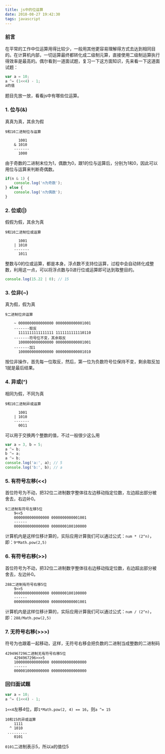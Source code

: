 ```yaml
---
title: js中的位运算
date: 2018-08-27 19:42:30
tags: javascript
---
```


### 前言

在平常的工作中位运算用得比较少，一般用其他更容易理解得方式去达到相同目的。在计算机内部，一切运算最终都转化成二级制元算，直接使用二级制运算执行得效率是最高的。偶尔看到一道面试题，复习一下这方面知识，先来看一下这道面试题：

```javascript
var a = 10;
a ^= (1<<4) - 1;
a的值
```

题目先放一放，看看js中有哪些位运算。

### 1. 位与(&)

真真为真，其余为假

```
9和10二进制位与运算

      1001
    & 1010
    -------
      1000
```

由于奇数的二进制末位为1，偶数为0，跟1的位与运算后，分别为1和0，因此可以用位与运算来判断奇偶数。

```javascript
if(n & 1) {
    console.log('n为奇数');
} else {
    console.log('n为偶数');
}
```

### 2. 位或(|)

假假为假，其余为真

```
9和10二进制位或运算

      1001
    | 1010
    -------
      1011
```

整数与0的位或运算，都是本身。浮点数不支持位运算，过程中会自动转化成整数，利用这一点，可以将浮点数与0进行位或运算即可达到取整目的。

```javascript
console.log(15.22 | 0); // 15
```

### 3. 位非(~)

真为假，假为真

```
9二进制位非运算

    ~ 0000000000000000 0000000000001001
    -------取反
      1111111111111111 1111111111110110
    -------符号位不变，其余取反
      1000000000000000 0000000000001001
    -------加1
      1000000000000000 0000000000001010
```
按位非操作，首先每一位取反，然后，第一位为负数符号位保持不变，剩余取反加1就是最后结果。

### 4. 异或(^)

相同为假，不同为真

```
9和10二进制异或运算

      1001
    | 1010
    -------
      0011
```

可以用于交换两个整数的值，不过一般很少这么用

```javascript
var a = 3, b = 5;
a ^= b;
b ^= a;
a ^= b;
console.log('a:', a); // 5
console.log('b:', b); // a
```

### 5. 有符号左移(<<)

首位符号为不动，把32位二进制数字整体往左边移动指定位数，左边超出部分被舍去，右边补0。

```
9二进制有符号左移5位
    9<<5
    0000000000000000 0000000000001001
    ------
    0000000000000000 0000000100100000
```

计算机内是这样位移计算的，实际应用计算我们可以通过公式：`num * (2^n)`，即：`9*Math.pow(2,5)`

### 6. 有符号右移(>>)

首位符号为不动，把32位二进制数字整体往右边移动指定位数，右边超出部分被舍去，左边补0。

```
288二进制有符号右移5位
    9>>5
    0000000000000000 0000000100100000
    ------
    0000000000000000 0000000000001001
```

计算机内是这样位移计算的，实际应用计算我们可以通过公式：`num / (2^n)`，即：`288/Math.pow(2,5)`

### 7. 无符号右移(>>>)

符号为也跟着一起移动，这样，无符号右移会把负数的二进制当成整数的二进制码

```
4294967296二进制无有符号右移5位
    4294967296>>>5
    1000000000000000 0000000000000000
    ------
    0000010000000000 0000000000000000
```

### 回归面试题

```javascript
var a = 10;
a ^= (1<<4) - 1;
```

`1<<4`左移4位，即`1*Math.pow(2, 4) == 16`，则`a ^= 15`

```
10和15的异或运算
    1111
  ^ 1010
 .........
    0101
```

`0101`二进制表示5，所以a的值位5
